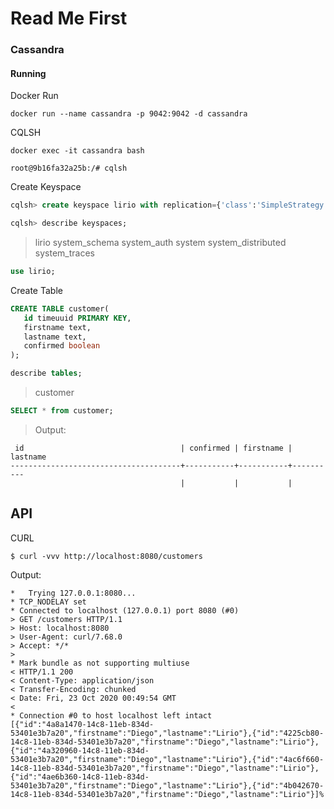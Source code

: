# Read Me First


### Cassandra

#### Running

Docker Run
```shell script
docker run --name cassandra -p 9042:9042 -d cassandra
```

CQLSH
```shell script
docker exec -it cassandra bash

root@9b16fa32a25b:/# cqlsh
```

Create Keyspace
```sql
cqlsh> create keyspace lirio with replication={'class':'SimpleStrategy', 'replication_factor':1};
```

```sql
cqlsh> describe keyspaces;
```
> lirio  system_schema  system_auth  system  system_distributed  system_traces


```sql
use lirio;
```

Create Table
```sql
CREATE TABLE customer(
   id timeuuid PRIMARY KEY,
   firstname text,
   lastname text,
   confirmed boolean
);
```

```sql
describe tables;
```
> customer

```sql
SELECT * from customer;
```
> Output:
```table
 id                                   | confirmed | firstname | lastname
--------------------------------------+-----------+-----------+----------
                                      |           |           |    
```

## API

CURL
```shell script
$ curl -vvv http://localhost:8080/customers
```
Output:
```
*   Trying 127.0.0.1:8080...
* TCP_NODELAY set
* Connected to localhost (127.0.0.1) port 8080 (#0)
> GET /customers HTTP/1.1
> Host: localhost:8080
> User-Agent: curl/7.68.0
> Accept: */*
> 
* Mark bundle as not supporting multiuse
< HTTP/1.1 200 
< Content-Type: application/json
< Transfer-Encoding: chunked
< Date: Fri, 23 Oct 2020 00:49:54 GMT
< 
* Connection #0 to host localhost left intact
[{"id":"4a8a1470-14c8-11eb-834d-53401e3b7a20","firstname":"Diego","lastname":"Lirio"},{"id":"4225cb80-14c8-11eb-834d-53401e3b7a20","firstname":"Diego","lastname":"Lirio"},{"id":"4a320960-14c8-11eb-834d-53401e3b7a20","firstname":"Diego","lastname":"Lirio"},{"id":"4ac6f660-14c8-11eb-834d-53401e3b7a20","firstname":"Diego","lastname":"Lirio"},{"id":"4ae6b360-14c8-11eb-834d-53401e3b7a20","firstname":"Diego","lastname":"Lirio"},{"id":"4b042670-14c8-11eb-834d-53401e3b7a20","firstname":"Diego","lastname":"Lirio"}]%
```

